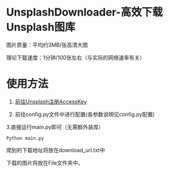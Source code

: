 # UnsplashDownloader-高效下载Unsplash图库
图片质量：平均约3MB/张高清大图

理论下载速度：1分钟/100张左右（与实际的网络速率有关）
# 使用方法
1. [前往Unsplash注册AccessKey](https://unsplash.com/oauth/applications)

2. 前往config.py文件中进行配置(各参数说明见config.py配置)

3.直接运行main.py即可（无需额外装库）
```
Python main.py
```
爬到的下载地址将放在download_url.txt中

下载的图片将放在File文件夹中。
